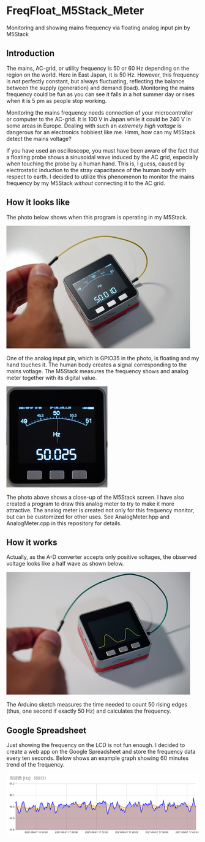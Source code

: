 # FreqFloat_M5Stack_Meter
Monitoring and showing mains frequency via floating analog input pin by M5Stack

## Introduction
The mains, AC-grid, or utility frequency is 50 or 60 Hz depending on the region on the world. Here in East Japan, it is 50 Hz. However, this frequency is *not* perfectly constant, but always fluctuating, reflecting the balance between the supply (generation) and demand (load). Monitoring the mains frequency could be fun as you can see it falls in a hot summer day or rises when it is 5 pm as people stop working.

Monitoring the mains frequency needs connection of your microcontroller or computer to the AC-grid. It is 100 V in Japan while it could be 240 V in some areas in Europe. Dealing with such an *extremely high voltage* is dangerous for an electronics hobbiest like me. Hmm, how can my M5Stack detect the mains voltage?

If you have used an oscilloscope, you must have been aware of the fact that a floating probe shows a sinusoidal wave induced by the AC grid, especially when touching the probe by a human hand. This is, I guess, caused by electrostatic induction to the stray capacitance of the human body with respect to earth.
I decided to utilize this phenomenon to monitor the mains frequency by my M5Stack *without* connecting it to the AC grid.

## How it looks like
The photo below shows when this program is operating in my M5Stack.

![Mains frequency monitored by M5Stack](M5Stack_working.jpg)

One of the analog input pin, which is GPIO35 in the photo, is floating and my hand touches it. The human body creates a signal corresponding to the mains votlage. The M5Stack measures the frequency shows and analog meter together with its digital value.

![M5Stack screen close up](M5Stack_screen.jpg)

The photo above shows a close-up of the M5Stack screen. I have also created a program to draw this analog meter to try to make it more attractive. The analog meter is created not only for this frequency monitor, but can be customized for other uses. See AnalogMeter.hpp and AnalogMeter.cpp in this repository for details.

## How it works
Actually, as the A-D converter accepts only positive voltages, the observed voltage looks like a half wave as shown below.

![Half wave observed by M5Stack](waveform.jpg)

The Arduino sketch measures the time needed to count 50 rising edges (thus, one second if exactly 50 Hz) and calculates the frequency.

## Google Spreadsheet
Just showing the frequency on the LCD is not fun enough. I decided to create a web app on the Google Spreadsheet and store the frequency data every ten seconds. Below shows an example graph showing 60 minutes trend of the frequency.

![Google Spreadsheet graph for 60 minutes of frequency trend](frequency-60min.png)
